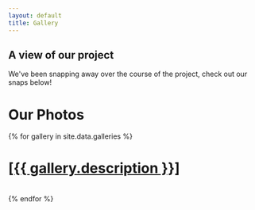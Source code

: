 ```yaml
---
layout: default
title: Gallery
---
```

<!-- Slider Start -->
<section id="global-header">
  <div class="container">
    <div class="row">
      <div class="col-md-12">
        <div class="block">
          <h1>A view of our project</h1>
          <p>We've been snapping away over the course of the project, check out our snaps below!</p>
        </div>
      </div>
    </div>
  </div>
</section>

<!--Gallery Start -->
<div class="container">
  <div class="row">
    <div class="col-md-12">
      <div class="block">
	<h1>Our Photos</h1>
        {% for gallery in site.data.galleries %}
	<a href="{{ site.baseurl }}/galleries/{{ gallery.id }}">
        <h1>[{{ gallery.description }}]</h1><br />
	</a>
        {% endfor %}
      </div>
    </div>
  </div>
</div>
